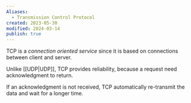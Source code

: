 ```yaml
---
Aliases:
  - Transmission Control Protocol
created: 2023-05-30
modified: 2024-03-14
publish: true
---
```


TCP is a *connection oriented service* since it is based on connections between client and server.

Unlike [[UDP|UDP]], TCP provides reliability, because a request need acknowledgment to return.

If an acknowledgment is not received, TCP automatically re-transmit the data and wait for a longer time.